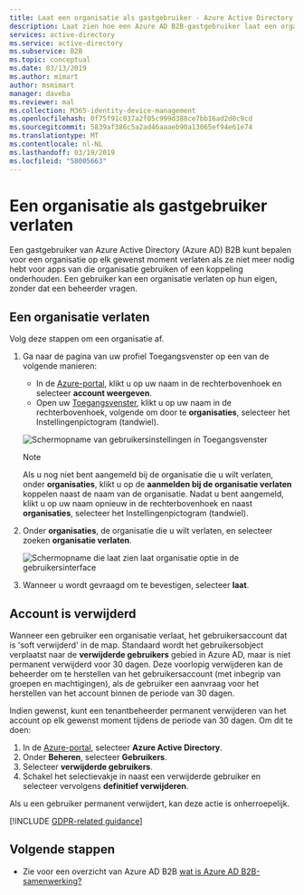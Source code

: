 ```yaml
---
title: Laat een organisatie als gastgebruiker - Azure Active Directory | Microsoft Docs
description: Laat zien hoe een Azure AD B2B-gastgebruiker laat een organisatie met behulp van het toegangsvenster.
services: active-directory
ms.service: active-directory
ms.subservice: B2B
ms.topic: conceptual
ms.date: 03/13/2019
ms.author: mimart
author: msmimart
manager: daveba
ms.reviewer: mal
ms.collection: M365-identity-device-management
ms.openlocfilehash: 0f75f91c037a2f05c999d388ce7bb16ad2d0c9cd
ms.sourcegitcommit: 5839af386c5a2ad46aaaeb90a13065ef94e61e74
ms.translationtype: MT
ms.contentlocale: nl-NL
ms.lasthandoff: 03/19/2019
ms.locfileid: "58005663"
---
```

# <a name="leave-an-organization-as-a-guest-user"></a>Een organisatie als gastgebruiker verlaten

Een gastgebruiker van Azure Active Directory (Azure AD) B2B kunt bepalen voor een organisatie op elk gewenst moment verlaten als ze niet meer nodig hebt voor apps van die organisatie gebruiken of een koppeling onderhouden. Een gebruiker kan een organisatie verlaten op hun eigen, zonder dat een beheerder vragen.

## <a name="leave-an-organization"></a>Een organisatie verlaten

Volg deze stappen om een organisatie af.

1. Ga naar de pagina van uw profiel Toegangsvenster op een van de volgende manieren:
   
   - In de [Azure-portal](https://portal.azure.com), klikt u op uw naam in de rechterbovenhoek en selecteer **account weergeven**.
   - Open uw [Toegangsvenster](https://myapps.microsoft.com), klikt u op uw naam in de rechterbovenhoek, volgende om door te **organisaties**, selecteer het Instellingenpictogram (tandwiel).
 
   ![Schermopname van gebruikersinstellingen in Toegangsvenster](media/leave-the-organization/UserSettings.png) 

   > [!NOTE]
   > Als u nog niet bent aangemeld bij de organisatie die u wilt verlaten, onder **organisaties**, klikt u op de **aanmelden bij de organisatie verlaten** koppelen naast de naam van de organisatie. Nadat u bent aangemeld, klikt u op uw naam opnieuw in de rechterbovenhoek en naast **organisaties**, selecteer het Instellingenpictogram (tandwiel).

3. Onder **organisaties**, de organisatie die u wilt verlaten, en selecteer zoeken **organisatie verlaten**.

   ![Schermopname die laat zien laat organisatie optie in de gebruikersinterface](media/leave-the-organization/LeaveOrg.png)

4. Wanneer u wordt gevraagd om te bevestigen, selecteer **laat**. 

## <a name="account-removal"></a>Account is verwijderd

Wanneer een gebruiker een organisatie verlaat, het gebruikersaccount dat is 'soft verwijderd' in de map. Standaard wordt het gebruikersobject verplaatst naar de **verwijderde gebruikers** gebied in Azure AD, maar is niet permanent verwijderd voor 30 dagen. Deze voorlopig verwijderen kan de beheerder om te herstellen van het gebruikersaccount (met inbegrip van groepen en machtigingen), als de gebruiker een aanvraag voor het herstellen van het account binnen de periode van 30 dagen.

Indien gewenst, kunt een tenantbeheerder permanent verwijderen van het account op elk gewenst moment tijdens de periode van 30 dagen. Om dit te doen:

1. In de [Azure-portal](https://portal.azure.com), selecteer **Azure Active Directory**.
2. Onder **Beheren**, selecteer **Gebruikers**.
3. Selecteer **verwijderde gebruikers**.
4. Schakel het selectievakje in naast een verwijderde gebruiker en selecteer vervolgens **definitief verwijderen**.

Als u een gebruiker permanent verwijdert, kan deze actie is onherroepelijk.

[!INCLUDE [GDPR-related guidance](../../../includes/gdpr-dsr-and-stp-note.md)]

## <a name="next-steps"></a>Volgende stappen

- Zie voor een overzicht van Azure AD B2B [wat is Azure AD B2B-samenwerking?](what-is-b2b.md)



